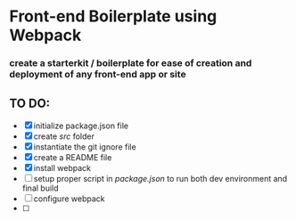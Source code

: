 # Front-end Boilerplate using Webpack

### create a starterkit / boilerplate for ease of creation and deployment of any front-end app or site

## TO DO:

- [x] initialize package.json file
- [x] create _src_ folder
- [x] instantiate the git ignore file
- [x] create a README file
- [x] install webpack
- [ ] setup proper script in _package.json_ to run both dev environment and final build
- [ ] configure webpack
- [ ]
